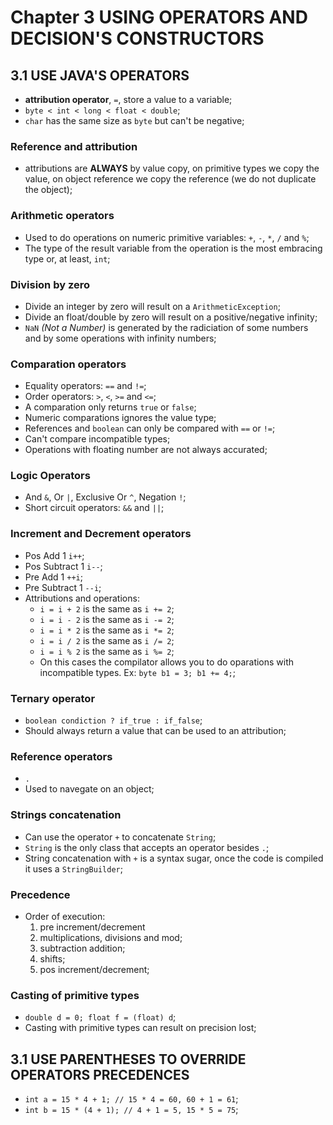 # Chapter 3 USING OPERATORS AND DECISION'S CONSTRUCTORS

## 3.1 USE JAVA'S OPERATORS

* **attribution operator**, `=`, store a value to a variable;
* `byte < int < long < float < double`;
* `char` has the same size as `byte` but can't be negative;

### Reference and attribution

* attributions are **ALWAYS** by value copy, on primitive types we copy the value, on object reference we copy the reference (we do not duplicate the object);

### Arithmetic operators

* Used to do operations on numeric primitive variables: `+`, `-`, `*`, `/` and `%`;
* The type of the result variable from the operation is the most embracing type or, at least, `int`;

### Division by zero

* Divide an integer by zero will result on a `ArithmeticException`;
* Divide an float/double by zero will result on a positive/negative infinity;
* `NaN` *(Not a Number)* is generated by the radiciation of some numbers and by some operations with infinity numbers;

### Comparation operators

* Equality operators: `==` and `!=`;
* Order operators: `>`, `<`, `>=` and `<=`;
* A comparation only returns `true` or `false`;
* Numeric comparations ignores the value type;
* References and `boolean` can only be compared with `==` or `!=`;
* Can't compare incompatible types;
* Operations with floating number are not always accurated;

### Logic Operators

* And `&`, Or `|`, Exclusive Or `^`, Negation `!`;
* Short circuit operators: `&&` and `||`;

### Increment and Decrement operators

* Pos Add 1 `i++`;
* Pos Subtract 1 `i--`;
* Pre Add 1 `++i`;
* Pre Subtract 1 `--i`;
* Attributions and operations:
  * `i = i + 2` is the same as `i += 2`;
  * `i = i - 2` is the same as `i -= 2`;
  * `i = i * 2` is the same as `i *= 2`;
  * `i = i / 2` is the same as `i /= 2`;
  * `i = i % 2` is the same as `i %= 2`;
  * On this cases the compilator allows you to do oparations with incompatible types. Ex: `byte b1 = 3; b1 += 4;`;

### Ternary operator

* `boolean condiction ? if_true : if_false`;
* Should always return a value that can be used to an attribution;

### Reference operators

* `.`
* Used to navegate on an object;

### Strings concatenation

* Can use the operator `+` to concatenate `String`;
* `String` is the only class that accepts an operator besides `.`;
* String concatenation with `+` is a syntax sugar, once the code is compiled it uses a `StringBuilder`;

### Precedence

* Order of execution:
  1. pre increment/decrement
  2. multiplications, divisions and mod;
  3. subtraction addition;
  4. shifts;
  5. pos increment/decrement;

### Casting of primitive types

* `double d = 0; float f = (float) d`;
* Casting with primitive types can result on precision lost;

## 3.1 USE PARENTHESES TO OVERRIDE OPERATORS PRECEDENCES

* `int a = 15 * 4 + 1; // 15 * 4 = 60, 60 + 1 = 61`;
* `int b = 15 * (4 + 1); // 4 + 1 = 5, 15 * 5 = 75`;
